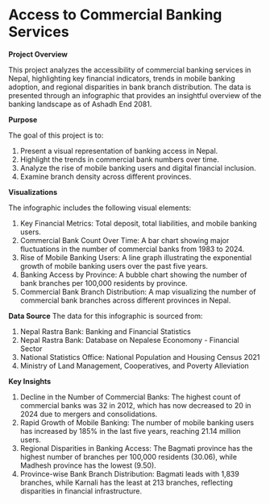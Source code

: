 # **Access to Commercial Banking Services**

**Project Overview**

This project analyzes the accessibility of commercial banking services in Nepal, highlighting key financial indicators, trends in mobile banking adoption, and regional disparities in bank branch distribution. The data is presented through an infographic that provides an insightful overview of the banking landscape as of Ashadh End 2081.

**Purpose**

The goal of this project is to:

1. Present a visual representation of banking access in Nepal.
2. Highlight the trends in commercial bank numbers over time.
3. Analyze the rise of mobile banking users and digital financial inclusion.
4. Examine branch density across different provinces.

**Visualizations**

The infographic includes the following visual elements:

1. Key Financial Metrics: Total deposit, total liabilities, and mobile banking users.
2. Commercial Bank Count Over Time: A bar chart showing major fluctuations in the number of commercial banks from 1983 to 2024.
3. Rise of Mobile Banking Users: A line graph illustrating the exponential growth of mobile banking users over the past five years.
4. Banking Access by Province: A bubble chart showing the number of bank branches per 100,000 residents by province.
5. Commercial Bank Branch Distribution: A map visualizing the number of commercial bank branches across different provinces in Nepal.

**Data Source**
The data for this infographic is sourced from:

1. Nepal Rastra Bank: Banking and Financial Statistics
2. Nepal Rastra Bank: Database on Nepalese Economony - Financial Sector
3. National Statistics Office: National Population and Housing Census 2021
4. Ministry of Land Management, Cooperatives, and Poverty Alleviation

**Key Insights**

1. Decline in the Number of Commercial Banks: The highest count of commercial banks was 32 in 2012, which has now decreased to 20 in 2024 due to mergers and consolidations.
2. Rapid Growth of Mobile Banking: The number of mobile banking users has increased by 185% in the last five years, reaching 21.14 million users.
3. Regional Disparities in Banking Access: The Bagmati province has the highest number of branches per 100,000 residents (30.06), while Madhesh province has the lowest (9.50).
4. Province-wise Bank Branch Distribution: Bagmati leads with 1,839 branches, while Karnali has the least at 213 branches, reflecting disparities in financial infrastructure.

